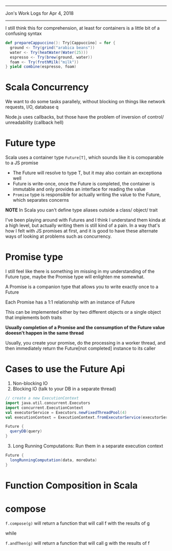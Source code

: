 *****************************************************************

Jon's Work Logs for Apr 4, 2018

*****************************************************************

I still think this for comprehension, at least for containers is a little bit of a confusing syntax
```scala
def prepareCappuccino(): Try[Cappuccino] = for {
  ground <- Try(grind("arabica beans"))
  water <- Try(heatWater(Water(25)))
  espresso <- Try(brew(ground, water))
  foam <- Try(frothMilk("milk"))
} yield combine(espresso, foam)
```

# Scala Concurrency

We want to do some tasks parallely, without blocking on things like network requests, I/O, database q

Node.js uses callbacks, but those have the problem of inversion of control/ unreadability (callback hell)

# Future type

Scala uses a container type `Future[T]`, which sounds like it is comoparable to a JS promise

* The Future will resolve to type T, but it may also contain an exceptiona well
* Future is write-once, once the Future is completed, the container is immutable and only provides an interface for reading the value
* `Promise` type is responsible for actually writing the value to the Future, which separates concerns

**NOTE** In Scala you can't define type aliases outside a class/ object/ trait

I've been playing around with Futures and I think I understand them kinda at a high level, but actually writing them is still kind of a pain.  In a way that's how I felt with JS promises at first, and it is good to have these alternate ways of looking at problems such as concurrency.

# Promise type

I still feel like there is something im missing in my understanding of the Future type, maybe the Promise type will enlighten me somewhat.

A Promise is a companion type that allows you to write exactly once to a Future

Each Promise has a 1:1 relationship with an instance of Future

This can be implemented either by two different objects or a single object that implements both traits

**Usually completion of a Promise and the consumption of the Future value doeesn't happen in the same thread**

Usually, you create your promise, do the processing in a worker thread, and then immediately return the Future[not completed] instance to its caller

# Cases to use the Future Api

1. Non-blocking IO
2. Blocking IO (talk to your DB in a separate thread)
```scala
// create a new ExecutionContext
import java.util.concurrent.Executors
import concurrent.ExecutionContext
val executorService = Executors.newFixedThreadPool(4)
val executionContext = ExecutionContext.fromExecutorService(executorService)

Future {
  queryDB(query)
}
```
3. Long Running Computations: Run them in a separate execution context
```scala
Future {
  longRunningComputation(data, moreData)
}
```

# Function Composition in Scala

# compose
`f.compose(g)` will return a function that will call f with the results of g

while 

`f.andThen(g)` will return a function that will call g with the results of f
